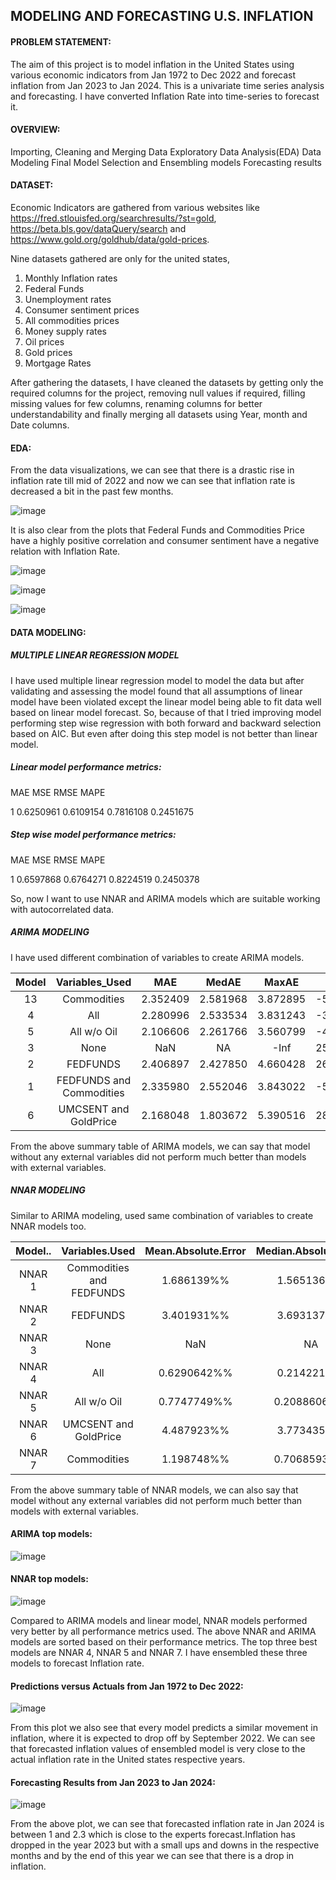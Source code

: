 ## MODELING AND FORECASTING U.S. INFLATION
#### PROBLEM STATEMENT:

The aim of this project is to model inflation in the United States using various economic indicators from Jan 1972 to Dec 2022 and forecast inflation from Jan 2023 to Jan 2024. This is a univariate time series analysis and forecasting. I have converted Inflation Rate into time-series to forecast it.

#### OVERVIEW:

Importing, Cleaning and Merging Data
Exploratory Data Analysis(EDA)
Data Modeling
Final Model Selection and Ensembling models
Forecasting results

#### DATASET:

Economic Indicators are gathered from various websites like https://fred.stlouisfed.org/searchresults/?st=gold, 
https://beta.bls.gov/dataQuery/search and https://www.gold.org/goldhub/data/gold-prices.
 
Nine datasets gathered are only for the united states,
1. Monthly Inflation rates
2. Federal Funds
3. Unemployment rates
4. Consumer sentiment prices
5. All commodities prices
6. Money supply rates
7. Oil prices
8. Gold prices
9. Mortgage Rates

After gathering the datasets, I have cleaned the datasets by getting only the required columns for the project, removing null values if required, filling missing values for few columns, renaming columns for better understandability and finally merging all datasets using Year, month and Date columns.

#### EDA:

From the data visualizations, we can see that there is a drastic rise in inflation rate till mid of 2022 and now we can see that inflation rate is decreased a bit in the past few months.

![image](https://user-images.githubusercontent.com/58209985/235057051-bafd92ae-75e0-4e20-bd18-09c0b077bfdf.png)

It is also clear from the plots that Federal Funds and Commodities Price have a highly positive correlation and consumer sentiment have a negative relation with Inflation Rate.

![image](https://user-images.githubusercontent.com/58209985/235056946-96170d77-30ef-4c96-aa09-1791c084a171.png)

![image](https://user-images.githubusercontent.com/58209985/235057383-6b579627-a5e2-45bb-a2ad-57859e0e88f8.png)

![image](https://user-images.githubusercontent.com/58209985/235056869-872e3cd6-dd21-4e23-ac3b-0d3f8ef0ed66.png)


#### DATA MODELING:

##### MULTIPLE LINEAR REGRESSION MODEL

I have used multiple linear regression model to model the data but after validating and assessing the model found that all assumptions of linear model have been violated except the linear model being able to fit data well based on linear model forecast. So, because of that I tried improving model performing step wise regression with both forward and backward selection based on AIC. But even after doing this step model is not better than linear model. 

##### Linear model performance metrics:

MAE       MSE      RMSE      MAPE

1 0.6250961 0.6109154 0.7816108 0.2451675

##### Step wise model performance metrics:

MAE       MSE      RMSE      MAPE

1 0.6597868 0.6764271 0.8224519 0.2450378

So, now I want to use NNAR and ARIMA models which are suitable working with autocorrelated data.

##### ARIMA MODELING

I have used different combination of variables to create ARIMA models. 


| Model |      Variables_Used      |   MAE    |  MedAE   |  MaxAE   |    AIC    |    BIC    |
|:-----:|:------------------------:|:--------:|:--------:|:--------:|:---------:|:---------:|
|  13   |       Commodities        | 2.352409 | 2.581968 | 3.872895 | -51.96714 | -21.06146 |
|   4   |           All            | 2.280996 | 2.533534 | 3.831243 | -39.57735 | 35.50710  |
|   5   |       All w/o Oil        | 2.106606 | 2.261766 | 3.560799 | -47.33902 | 10.05724  |
|   3   |           None           |   NaN    |    NA    |   -Inf   | 259.91260 | 304.06360 |
|   2   |         FEDFUNDS         | 2.406897 | 2.427850 | 4.660428 | 261.53800 | 310.10400 |
|   1   | FEDFUNDS and Commodities | 2.335980 | 2.552046 | 3.843022 | -50.10043 | -14.77965 |
|   6   |  UMCSENT and GoldPrice   | 2.168048 | 1.803672 | 5.390516 | 281.74960 | 330.31570 |

From the above summary table of ARIMA models, we can say that model without any external variables did not perform much better than models with external variables. 

##### NNAR MODELING

Similar to ARIMA modeling, used same combination of variables to create NNAR models too.

| Model.. |      Variables.Used      | Mean.Absolute.Error | Median.Absolute.Error | Max.Error  |
|:-------:|:------------------------:|:-------------------:|:---------------------:|:----------:|
| NNAR 1  | Commodities and FEDFUNDS |     1.686139%%      |      1.565136%%       | 3.408511%% |
| NNAR 2  |         FEDFUNDS         |     3.401931%%      |      3.693137%%       | 7.430945%% |
| NNAR 3  |           None           |         NaN         |          NA           |    -Inf    |
| NNAR 4  |           All            |     0.6290642%%     |      0.214221%%       | 3.136537%% |
| NNAR 5  |       All w/o Oil        |     0.7747749%%     |      0.2088606%%      | 3.495451%% |
| NNAR 6  |  UMCSENT and GoldPrice   |     4.487923%%      |      3.773435%%       | 3.495451%% |
| NNAR 7  |       Commodities        |     1.198748%%      |      0.7068593%%      | 3.665603%% |

From the above summary table of NNAR models, we can also say that model without any external variables did not perform much better than models with external variables.

#### ARIMA top models:

![image](https://user-images.githubusercontent.com/58209985/235061578-93e6d784-7afe-4b1f-8b77-93452f1130f7.png)

#### NNAR top models:

![image](https://user-images.githubusercontent.com/58209985/235061686-6bcc78db-66af-4170-840f-f4f03e1d0b13.png)

Compared to ARIMA models and linear model, NNAR models performed very better by all performance metrics used. The above NNAR and ARIMA models are sorted based on their performance metrics. The top three best models are NNAR 4, NNAR 5 and NNAR 7. I have ensembled these three models to forecast Inflation rate. 

#### Predictions versus Actuals from Jan 1972 to Dec 2022:

![image](https://user-images.githubusercontent.com/58209985/235063403-2a19bde1-8bf0-4ac6-9e78-b806999a00bc.png)

From this plot we also see that every model predicts a similar movement in inflation, where it is expected to drop off by September 2022. We can see that forecasted inflation values of ensembled model is very close to the actual inflation rate in the United states respective years.

#### Forecasting Results from Jan 2023 to Jan 2024:

![image](https://user-images.githubusercontent.com/58209985/235063542-820fabde-cf59-4092-8d09-7b448ec0d74e.png)

From the above plot, we can see that forecasted inflation rate in Jan 2024 is between 1 and 2.3 which is close to the experts forecast.Inflation has dropped in the year 2023 but with a small ups and downs in the respective months and by the end of this year we can see that there is a drop in inflation.




